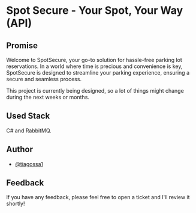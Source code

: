 # Spot Secure - Your Spot, Your Way (API)

## Promise

Welcome to SpotSecure, your go-to solution for hassle-free parking lot reservations. In a world where time is precious and convenience is key, SpotSecure is designed to streamline your parking experience, ensuring a secure and seamless process.

This project is currently being designed, so a lot of things might change during the next weeks or months.

## Used Stack

C# and RabbitMQ.

## Author

- [@tiagossa1](https://github.com/tiagossa1)

## Feedback

If you have any feedback, please feel free to open a ticket and I'll review it shortly!
